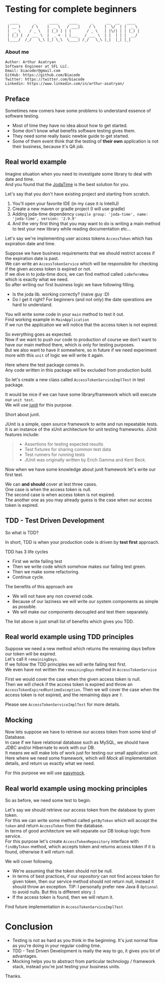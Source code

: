 # Testing for complete beginners

```
  ____       _      ____     ____      _      __  __   ____  
 | __ )     / \    |  _ \   / ___|    / \    |  \/  | |  _ \
 |  _ \    / _ \   | |_) | | |       / _ \   | |\/| | | |_) |
 | |_) |  / ___ \  |  _ <  | |___   / ___ \  | |  | | |  __/
 |____/  /_/   \_\ |_| \_\  \____| /_/   \_\ |_|  |_| |_|    

```
### About me
```
Author: Arthur Asatryan
Software Engineer at SFL LLC.
Email: biacoder@gmail.com
GitHub: https://github.com/Biacode
Twitter: https://twitter.com/biacode
Linkedin: https://www.linkedin.com/in/arthur-asatryan/
```

## Preface
Sometimes new comers have some problems to understand essence of software testing.
* Most of time they have no idea about how to get started.
* Some don't know what benefits software testing gives them.
* They need some really basic newbie guide to get started.
* Some of them event think that the testing of **their own** application is not their business, because it's QA job.

## Real world example
Imagine situation when you need to investigate some library to deal with date and time.\
And you found that the [JodaTime](http://www.joda.org/joda-time/) is the best solution for you.

Let's say that you don't have existing project and starting from scratch.
1. You'll open your favorite IDE (in my case it is IntelliJ)
2. Create a new maven or gradle project (I will use gradle)
3. Adding joda-time dependency `compile group: 'joda-time', name: 'joda-time', version: '2.9.9'`
4. And the very first thing that you may want to do is writing a main method to test your new library while reading documentation etc...

Let's say we're implementing user access tokens `AccessToken` which has expiration date and time.

Suppose we have business requirements that we should restrict access if the expiration date is past.\
We can write an `AccessTokenService` which will be responsible for checking if the given access token is expired or not.\
If we dive in to joda-time docs, we can find method called `isBeforeNow` which is exactly what we need.\
So after writing our first business logic we have following filling.

* Is the joda lib. working correctly? (naive guy :D)
* Do I get it right? For beginners (and not only) the date operations are hard to understand.

You will write some code in your `main` method to test it out.\
Find working example in `MainApplication`\
If we run the application we will notice that the access token is not expired.

So everything goes as expected.\
Now if we want to push our code to production of course we don't want to have our main method there,
which is only for testing purposes.\
But we also want to have it somewhere, so in future if we need experiment more with this `unit` of logic we will write it again.

Here where the test package comes in.\
Any code written in this package will be excluded from production build.

So let's create a new class called `AccessTokenServiceImplTest` in test package.

It would be nice if we can have some library/framework which will execute our `unit test`.\
We will use [junit](http://junit.org/junit4/faq.html#overview_1) for this purpose.

Short about junit.

JUnit is a simple, open source framework to write and run repeatable tests. It is an instance of the xUnit architecture for unit testing frameworks. JUnit features include:
> * Assertions for testing expected results
> * Test fixtures for sharing common test data
> * Test runners for running tests
> * JUnit was originally written by Erich Gamma and Kent Beck.

Now when we have some knowledge about junit framework let's write our first test.

We can **and should** cover at lest three cases.\
One case is when the access token is null.\
The second case is when access token is not expired.\
The another one as you may already guess is the case when our access token is expired.

## TDD - Test Driven Development
So what is TDD?

In short, TDD is when your production code is driven by **test first** approach.

TDD has 3 life cycles

* First we write failing test
* Then we write code which somehow makes our failing test green.
* Then we make some refactoring.
* Continue cycle.

The benefits of this approach are

* We will not have any non covered code.
* Because of our laziness we will write our system components as simple as possible.
* We will make our components decoupled and test them separately.

The list above is just small list of benefits which gives you TDD.

## Real world example using TDD principles
Suppose we need a new method which returns the remaining days before our token will be expired.\
Let's call it `remainingDays`.\
If we follow the TDD principles we will write failing test first.\
We even have not written the `remainingDays` method in `AccessTokenService`

First we would cover the case when the given access token is null.\
Then we will check if the access token is expired and throw an `AccessTokenExpiredRuntimeException`.
Then we will cover the case when the access token is not expired, and the remaining days are `7`.

Please see `AccessTokenServiceImplTest` for more details.

## Mocking
Now lets suppose we have to retrieve our access token from some kind of Database.\
In case if we have relational database such as MySQL, we should have JDBC and/or Hibernate to work with our DB.\
It means we will make lots of work just for testing our small application unit.\
Here where we need some framework, which will _Mock_ all implementation details, and return us exactly what we need.

For this purpose we will use [easymock](http://easymock.org/).

## Real world example using mocking principles
So as before, we need some test to begin.

Let's say we should retrieve our access token from the database by given token.\
For this we can write some method called `getByToken` which will accept the `token` and return `AccessToken` from the database.\
In terms of good architecture we will separate our DB lookup logic from service.\
For this purpose let's create `AccessTokenRepository` interface with `findByToken` method,
which accepts token and returns access token if it is found, otherwise it will return null.

We will cover following.

* We're assuming that the token should not be null.
* In terms of best practices, if our _repository_ can not find access token for given token,
then our service method should not return null, instead it should throw an exception.
TIP: I personally prefer new Java 8 `Optional` to avoid nulls. But this is different story :)
* If the access token is found, then we will return it.

Find future implementation in `AccessTokenServiceImplTest`

# Conclusion

* Testing is not as hard as you think in the beginning. It's just normal flow as you're doing in your regular coding time.
* TDD - Test Driven Development is really the way to go, it gives you lot of advantages.
* Mocking helps you to abstract from particular technology / framework stack, instead you're just testing your business units.

Thanks.
